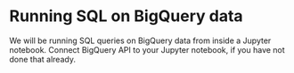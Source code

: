 # Running SQL on BigQuery data

We will be running SQL queries on BigQuery data from inside a Jupyter notebook.
Connect BigQuery API to your Jupyter notebook, if you have not done that already.

